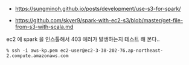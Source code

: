 * https://sungminoh.github.io/posts/development/use-s3-for-spark/

* https://github.com/skyer9/spark-with-ec2-s3/blob/master/get-file-from-s3-with-scala.md

ec2 에 spark 을 인스톨해서 403 에러가 발생하는지 테스트 해 본다..

```
% ssh -i aws-kp.pem ec2-user@ec2-3-38-202-76.ap-northeast-2.compute.amazonaws.com

```

